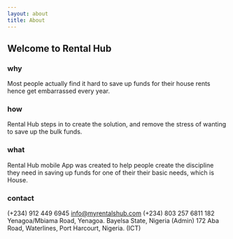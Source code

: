```yaml
---
layout: about
title: About
---
```


## Welcome to Rental Hub

### why
Most people actually find it hard to save up funds for their house rents hence get embarrassed every year.

### how
Rental Hub steps in to create the solution, and remove the stress of wanting to save up the bulk funds.

### what
Rental Hub mobile App was created to help people create the discipline they need in saving up funds for one of their their basic needs, which is House.

### contact
(+234) 912 449 6945 info@myrentalshub.com (+234) 803 257 6811 182 Yenagoa/Mbiama Road, Yenagoa. Bayelsa State, Nigeria (Admin) 172 Aba Road, Waterlines, Port Harcourt, Nigeria. (ICT)

